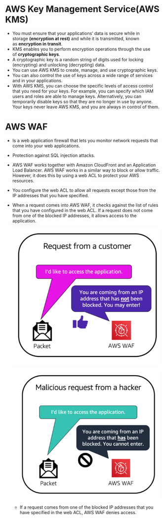 # AWS Key Management Service(AWS KMS)
- You must ensure that your applications’ data is secure while in storage **(encryption at rest)** and while it is transmitted, known as **encryption in transit**.
- KMS enables you to perform encryption operations through the use of **cryptographic keys**. 
- A cryptographic key is a random string of digits used for locking (encrypting) and unlocking (decrypting) data. 
- You can use AWS KMS to create, manage, and use cryptographic keys. 
- You can also control the use of keys across a wide range of services and in your applications.
- With AWS KMS, you can choose the specific levels of access control that you need for your keys. For example, you can specify which IAM users and roles are able to manage keys. Alternatively, you can temporarily disable keys so that they are no longer in use by anyone. Your keys never leave AWS KMS, and you are always in control of them.

# AWS WAF
- Is a web application firewall that lets you monitor network requests that come into your web applications.
- Protection against SQL injection attacks.
- AWS WAF works together with Amazon CloudFront and an Application Load Balancer. AWS WAF works in a similar way to block or allow traffic. However, it does this by using a web ACL to protect your AWS resources.
- You configure the web ACL to allow all requests except those from the IP addresses that you have specified.
- When a request comes into AWS WAF, it checks against the list of rules that you have configured in the web ACL. If a request does not come from one of the blocked IP addresses, it allows access to the application.

	![aws_waf1](../img/aws_waf1.png)

	![aws_waf2](../img/aws_waf2.png)
	- If a request comes from one of the blocked IP addresses that you have specified in the web ACL, AWS WAF denies access.